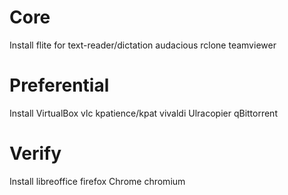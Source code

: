 # Core

Install
  flite for text-reader/dictation
  audacious
  rclone
  teamviewer
  
# Preferential

Install
  VirtualBox
  vlc
  kpatience/kpat
  vivaldi
  Ulracopier
  qBittorrent

# Verify

Install
  libreoffice
  firefox
  Chrome
  chromium